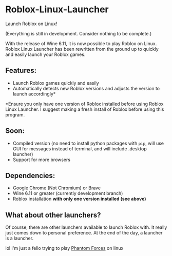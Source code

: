 # Roblox-Linux-Launcher

Launch Roblox on Linux!

(Everything is still in development. Consider nothing to be complete.)

With the release of Wine 6.11, it is now possible to play Roblox on Linux. Roblox Linux Launcher has been rewritten from the ground up to quickly and easily launch your Roblox games.

## Features:
- Launch Roblox games quickly and easily
- Automatically detects new Roblox versions and adjusts the version to launch accordingly*

*Ensure you only have one version of Roblox installed before using Roblox Linux Launcher. I suggest making a fresh install of Roblox before using this program.

## Soon:

- Compiled version (no need to install python packages with `pip`, will use GUI for messages instead of terminal, and will include .desktop launcher)
- Support for more browsers

## Dependencies:

- Google Chrome (Not Chromium) or Brave
- Wine 6.11 or greater (currently development branch)
- Roblox installation **with only one version installed (see above)**

## What about other launchers?
Of course, there are other launchers available to launch Roblox with. It really just comes down to personal preference. At the end of the day, a launcher is a launcher.

lol I'm just a fello trying to play [Phantom Forces](https://www.roblox.com/games/292439477/Phantom-Forces) on linux
